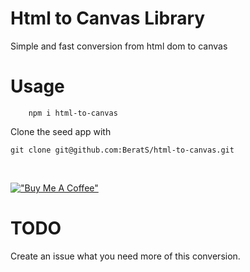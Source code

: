 # Html to Canvas Library

Simple and fast conversion from html dom to canvas

# Usage

```
    npm i html-to-canvas
```

Clone the seed app with
```
git clone git@github.com:BeratS/html-to-canvas.git
```

<br>

[!["Buy Me A Coffee"](https://www.buymeacoffee.com/assets/img/custom_images/orange_img.png)](https://www.buymeacoffee.com/beratsdev)

# TODO
Create an issue what you need more of this conversion.

<!-- # License

# Migration -->
